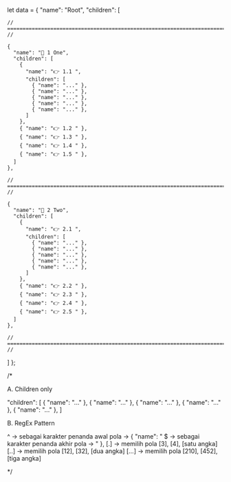 let data = {
  "name": "Root",
  "children": [

    // =========================================================================================================== //

    {
      "name": "📕 1 One",
      "children": [
        {
          "name": "👉 1.1 ",
          "children": [
            { "name": "..." },
            { "name": "..." },
            { "name": "..." },
            { "name": "..." },
            { "name": "..." },
          ]
        },
        { "name": "👉 1.2 " },
        { "name": "👉 1.3 " },
        { "name": "👉 1.4 " },
        { "name": "👉 1.5 " },
      ]
    },

    // =========================================================================================================== //

    {
      "name": "📒 2 Two",
      "children": [
        {
          "name": "👉 2.1 ",
          "children": [
            { "name": "..." },
            { "name": "..." },
            { "name": "..." },
            { "name": "..." },
            { "name": "..." },
          ]
        },
        { "name": "👉 2.2 " },
        { "name": "👉 2.3 " },
        { "name": "👉 2.4 " },
        { "name": "👉 2.5 " },
      ]
    },

    // =========================================================================================================== //

  ]
};

/* 

A. Children only

"children": [
  { "name": "..." },
  { "name": "..." },
  { "name": "..." },
  { "name": "..." },
  { "name": "..." },
]

B. RegEx Pattern

^         -> sebagai karakter penanda awal pola       -> { "name": "
$         -> sebagai karakter penanda akhir pola      -> " },
\[.\]     -> memilih pola [3], [4], [satu angka]
\[..\]    -> memilih pola [12], [32], [dua angka]
\[...\]   -> memilih pola [210], [452], [tiga angka]

*/